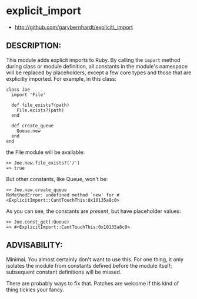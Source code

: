 # explicit\_import

* http://github.com/garybernhardt/explicit\_import

## DESCRIPTION:

This module adds explicit imports to Ruby. By calling the `import` method during class or module definition, all constants in the module's namespace will be replaced by placeholders, except a few core types and those that are explicitly imported. For example, in this class:

    class Joe
      import 'File'

      def file_exists?(path)
        File.exists?(path)
      end

      def create_queue
        Queue.new
      end
    end

the File module will be available:

    >> Joe.new.file_exists?('/')
    => true

But other constants, like Queue, won't be:

    >> Joe.new.create_queue
    NoMethodError: undefined method `new' for #<ExplicitImport::CantTouchThis:0x10135a8c0>

As you can see, the constants are *present*, but have placeholder values:

    >> Joe.const_get(:Queue)
    => #<ExplicitImport::CantTouchThis:0x10135a8c0>

## ADVISABILITY:

Minimal. You almost certainly don't want to use this. For one thing, it only isolates the module from constants defined before the module itself; subsequent constant definitions will be missed.

There are probably ways to fix that. Patches are welcome if this kind of thing tickles your fancy.

